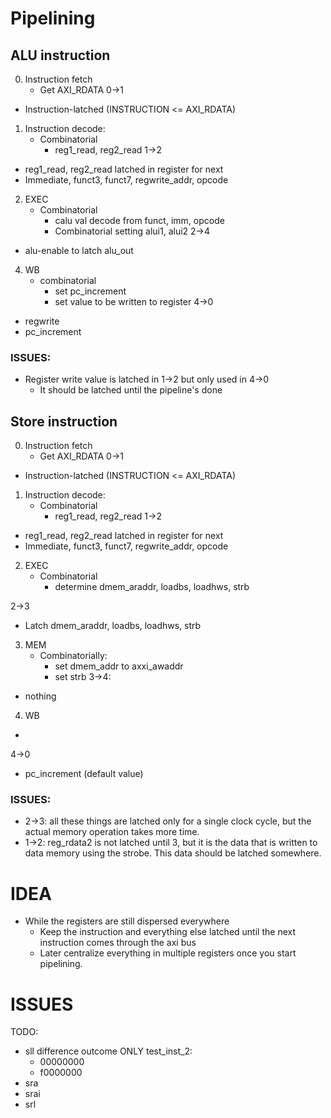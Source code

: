 # Pipelining
## ALU instruction
0. Instruction fetch
	- Get AXI_RDATA
0->1
- Instruction-latched (INSTRUCTION <= AXI_RDATA)

1. Instruction decode:
	- Combinatorial
		- reg1_read, reg2_read
1->2
- reg1_read, reg2_read latched in register for next
- Immediate, funct3, funct7, regwrite_addr, opcode
	
2. EXEC
	- Combinatorial 
		- calu val decode from funct, imm, opcode
		- Combinatorial setting alui1, alui2
2->4
- alu-enable to latch alu_out

4. WB
	- combinatorial
		- set pc_increment
		- set value to be written to register
4->0
- regwrite
- pc_increment

### ISSUES:
- Register write value is latched in 1->2 but only used in 4->0
	- It should be latched until the pipeline's done

## Store instruction
0. Instruction fetch
	- Get AXI_RDATA
0->1
- Instruction-latched (INSTRUCTION <= AXI_RDATA)

1. Instruction decode:
	- Combinatorial
		- reg1_read, reg2_read
1->2
- reg1_read, reg2_read latched in register for next
- Immediate, funct3, funct7, regwrite_addr, opcode

2. EXEC
	- Combinatorial
		- determine dmem_araddr, loadbs, loadhws, strb

2->3 
- Latch dmem_araddr, loadbs, loadhws, strb

3. MEM
	- Combinatorially: 
		- set dmem_addr to axxi_awaddr
		- set strb
3->4:
- nothing

4. WB
- 

4->0
- pc_increment (default value)


### ISSUES:
- 2->3: all these things are latched only for a single clock cycle, but the actual memory operation takes more time.
- 1->2: reg_rdata2 is not latched until 3, but it is the data that is written to data memory using the strobe. This data should be latched somewhere.


# IDEA
- While the registers are still dispersed everywhere
	- Keep the instruction and everything else latched until the next instruction comes through the axi bus
	- Later centralize everything in multiple registers once you start pipelining.


# ISSUES
TODO:
- sll
	difference outcome ONLY test_inst_2:
	- 00000000
	- f0000000
- sra
- srai
- srl